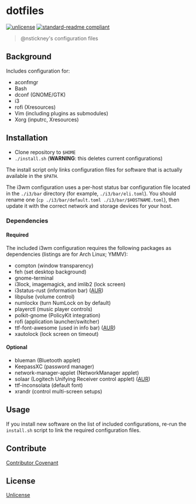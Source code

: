 # dotfiles

[![unlicense](https://img.shields.io/badge/un-license-green.svg?style=flat)](http://unlicense.org) [![standard-readme compliant](https://img.shields.io/badge/readme%20style-standard-brightgreen.svg)](https://github.com/RichardLitt/standard-readme)

> @nstickney's configuration files

## Background
Includes configuration for:
* aconfmgr
* Bash
* dconf (GNOME/GTK)
* i3
* rofi (Xresources)
* Vim (including plugins as submodules)
* Xorg (inputrc, Xresources)

## Installation
* Clone repository to `$HOME`
* `./install.sh` (**WARNING**: this deletes current configurations)

The install script only links configuration files for software that is actually available in the `$PATH`.

The i3wm configuration uses a per-host status bar configuration file located in the `./i3/bar` directory (for example, `./i3/bar/eli.toml`). You should rename one (`cp ./i3/bar/default.toml ./i3/bar/$HOSTNAME.toml`), then update it with the correct network and storage devices for your host.

### Dependencies

#### Required
The included i3wm configuration requires the following packages as dependencies (listings are for Arch Linux; YMMV):
* compton (window transparency)
* feh (set desktop background)
* gnome-terminal
* i3lock, imagemagick, and imlib2 (lock screen)
* i3status-rust (information bar) ([AUR](https://aur.archlinux.org/packages/i3status-rust/))
* libpulse (volume control)
* numlockx (turn NumLock on by default)
* playerctl (music player controls)
* polkit-gnome (PolicyKit integration)
* rofi (application launcher/switcher)
* ttf-font-awesome (used in info bar) ([AUR](https://aur.archlinux.org/packages/ttf-font-awesome/))
* xautolock (lock screen on timeout)

#### Optional
* blueman (Bluetooth applet)
* KeepassXC (password manager)
* network-manager-applet (NetworkManager applet)
* solaar (Logitech Unifying Receiver control applet) ([AUR](https://aur.archlinux.org/packages/solaar/))
* ttf-inconsolata (default font)
* xrandr (control multi-screen setups)

## Usage
If you install new software on the list of included configurations, re-run the `install.sh` script to link the required configuration files.

## Contribute
[Contributor Covenant](http://contributor-covenant.org/version/1/3/0/)

## License
[Unlicense](LICENSE)
